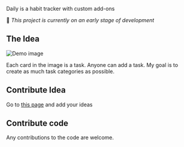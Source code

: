 Daily is a habit tracker with custom add-ons

:hatching_chick: *This project is currently on an early stage of development*

## The Idea

![Demo image](https://github.com/haseebpvt/Daily-Habit-Tracker/blob/master/image/demo.png)

Each card in the image is a task. Anyone can add a task. My goal is to create as much task categories as possible.

## Contribute Idea
Go to [this page](https://github.com/haseebpvt/Daily-Habit-Tracker/blob/master/CARD_IDEAS.md) and add your ideas

## Contribute code
Any contributions to the code are welcome.
